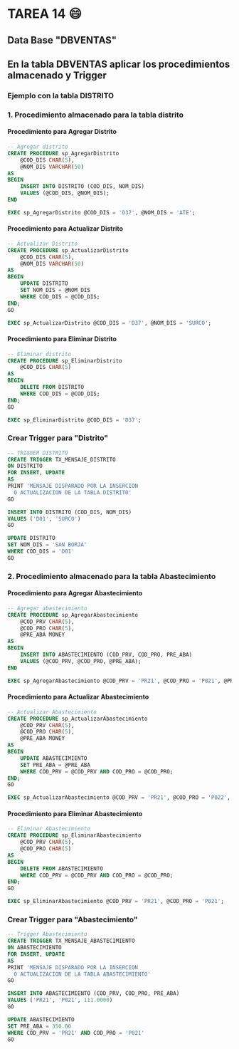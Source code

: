 # TAREA 14 😄
## Data Base "DBVENTAS"
## En la tabla DBVENTAS aplicar los procedimientos almacenado y Trigger
### Ejemplo con la tabla DISTRITO
### 1. Procedimiento almacenado para la tabla distrito
#### Procedimiento para Agregar Distrito
```sql
-- Agregar distrito
CREATE PROCEDURE sp_AgregarDistrito
    @COD_DIS CHAR(5),
    @NOM_DIS VARCHAR(50)
AS
BEGIN
    INSERT INTO DISTRITO (COD_DIS, NOM_DIS)
    VALUES (@COD_DIS, @NOM_DIS);
END

EXEC sp_AgregarDistrito @COD_DIS = 'D37', @NOM_DIS = 'ATE';
```
#### Procedimiento para Actualizar Distrito
```sql
-- Actualizar Distrito
CREATE PROCEDURE sp_ActualizarDistrito
    @COD_DIS CHAR(5),
    @NOM_DIS VARCHAR(50)
AS
BEGIN
    UPDATE DISTRITO
    SET NOM_DIS = @NOM_DIS
    WHERE COD_DIS = @COD_DIS;
END;
GO

EXEC sp_ActualizarDistrito @COD_DIS = 'D37', @NOM_DIS = 'SURCO';
```

#### Procedimiento para Eliminar Distrito
```sql
-- Eliminar distrito
CREATE PROCEDURE sp_EliminarDistrito
    @COD_DIS CHAR(5)
AS
BEGIN
    DELETE FROM DISTRITO
    WHERE COD_DIS = @COD_DIS;
END;
GO

EXEC sp_EliminarDistrito @COD_DIS = 'D37';
```

### Crear Trigger para "Distrito"
```sql
-- TRIGGER DISTRITO
CREATE TRIGGER TX_MENSAJE_DISTRITO
ON DISTRITO 
FOR INSERT, UPDATE
AS
PRINT 'MENSAJE DISPARADO POR LA INSERCION 
  O ACTUALIZACION DE LA TABLA DISTRITO'
GO

INSERT INTO DISTRITO (COD_DIS, NOM_DIS)
VALUES ('D01', 'SURCO')
GO

UPDATE DISTRITO
SET NOM_DIS = 'SAN BORJA'
WHERE COD_DIS = 'D01'
GO
```

### 2. Procedimiento almacenado para la tabla Abastecimiento
#### Procedimiento para Agregar Abastecimiento
```sql
-- Agregar abastecimiento
CREATE PROCEDURE sp_AgregarAbastecimiento
    @COD_PRV CHAR(5),
    @COD_PRO CHAR(5),
    @PRE_ABA MONEY
AS
BEGIN
    INSERT INTO ABASTECIMIENTO (COD_PRV, COD_PRO, PRE_ABA)
    VALUES (@COD_PRV, @COD_PRO, @PRE_ABA);
END

EXEC sp_AgregarAbastecimiento @COD_PRV = 'PR21', @COD_PRO = 'P021', @PRE_ABA = 111.0000;
```
#### Procedimiento para Actualizar Abastecimiento
```sql
-- Actualizar Abastecimiento
CREATE PROCEDURE sp_ActualizarAbastecimiento
    @COD_PRV CHAR(5),
    @COD_PRO CHAR(5),
    @PRE_ABA MONEY
AS
BEGIN
    UPDATE ABASTECIMIENTO
    SET PRE_ABA = @PRE_ABA
    WHERE COD_PRV = @COD_PRV AND COD_PRO = @COD_PRO;
END;
GO

EXEC sp_ActualizarAbastecimiento @COD_PRV = 'PR21', @COD_PRO = 'P022', @PRE_ABA = 222.0000;
```

#### Procedimiento para Eliminar Abastecimiento
```sql
-- Eliminar Abastecimiento
CREATE PROCEDURE sp_EliminarAbastecimiento
    @COD_PRV CHAR(5),
    @COD_PRO CHAR(5)
AS
BEGIN
    DELETE FROM ABASTECIMIENTO
    WHERE COD_PRV = @COD_PRV AND COD_PRO = @COD_PRO;
END;
GO

EXEC sp_EliminarAbastecimiento @COD_PRV = 'PR21', @COD_PRO = 'P021';
```

### Crear Trigger para "Abastecimiento"
```sql
-- Trigger Abastecimiento
CREATE TRIGGER TX_MENSAJE_ABASTECIMIENTO
ON ABASTECIMIENTO 
FOR INSERT, UPDATE
AS
PRINT 'MENSAJE DISPARADO POR LA INSERCION 
  O ACTUALIZACION DE LA TABLA ABASTECIMIENTO'
GO

INSERT INTO ABASTECIMIENTO (COD_PRV, COD_PRO, PRE_ABA)
VALUES ('PR21', 'P021', 111.0000)
GO

UPDATE ABASTECIMIENTO
SET PRE_ABA = 350.00
WHERE COD_PRV = 'PR21' AND COD_PRO = 'P021'
GO
```